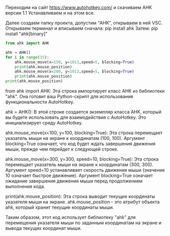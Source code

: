Переходим на сайт https://www.autohotkey.com/ и скачиваем AHK версии 1.1
Устанавливаем и на этом все.

Далее создаем папку проекта, допустим “AHK”, открываем в ней VSC.
Открываем терминал и вписываем сначала: 
pip install ahk
Затем:
pip install "ahk[binary]"

```py
from ahk import AHK

ahk = AHK()
for i in range(15):
    ahk.mouse_move(x=150, y=1013,speed=5, blocking=True)
    print(ahk.mouse_position)
    ahk.mouse_move(x=200, y=1013,speed=5, blocking=True)
    print(ahk.mouse_position)
print(ahk.mouse_position)
```
from ahk import AHK: Эта строка импортирует класс AHK из библиотеки "ahk". Она готовит ваш Python-скрипт для использования функциональности AutoHotkey.

ahk = AHK(): В этой строке создается экземпляр класса AHK, который вы будете использовать для взаимодействия с AutoHotkey. Это инициализирует среду AutoHotkey.

ahk.mouse_move(x=100, y=100, blocking=True): Эта строка перемещает указатель мыши на экране к координатам (100, 100). Аргумент blocking=True означает, что код будет ждать завершения движения мыши, прежде чем перейдет к следующей строке.

ahk.mouse_move(x=300, y=300, speed=10, blocking=True): Эта строка перемещает указатель мыши на экране к координатам (300, 300). Аргумент speed=10 устанавливает скорость движения мыши (значение 10 означает быстрое движение). Аргумент blocking=True означает ожидание завершения движения мыши перед продолжением выполнения кода.

print(ahk.mouse_position): Эта строка выводит текущие координаты указателя мыши на экране. ahk.mouse_position - это атрибут объекта ahk, который хранит текущие координаты мыши.

Таким образом, этот код использует библиотеку "ahk" для перемещения указателя мыши по заданным координатам на экране и вывода текущих координат мыши.
